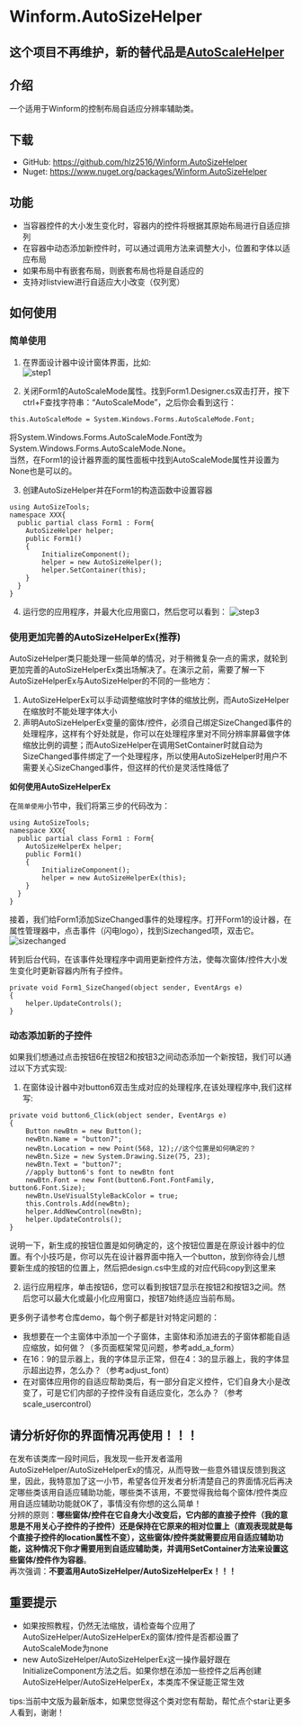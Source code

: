 # Winform.AutoSizeHelper

## 这个项目不再维护，新的替代品是[AutoScaleHelper](https://github.com/hlz2516/AutoScaleHelper)

## 介绍
一个适用于Winform的控制布局自适应分辨率辅助类。  

## 下载
- GitHub: https://github.com/hlz2516/Winform.AutoSizeHelper 
- Nuget:  https://www.nuget.org/packages/Winform.AutoSizeHelper   

## 功能
- 当容器控件的大小发生变化时，容器内的控件将根据其原始布局进行自适应排列
- 在容器中动态添加新控件时，可以通过调用方法来调整大小，位置和字体以适应布局
- 如果布局中有嵌套布局，则嵌套布局也将是自适应的
- 支持对listview进行自适应大小改变（仅列宽）

## 如何使用

### 简单使用

1. 在界面设计器中设计窗体界面，比如:  
![step1](./pictures/step1.png)

2. 关闭Form1的AutoScaleMode属性。找到Form1.Designer.cs双击打开，按下ctrl+F查找字符串：“AutoScaleMode”，之后你会看到这行：
```
this.AutoScaleMode = System.Windows.Forms.AutoScaleMode.Font;
```
将System.Windows.Forms.AutoScaleMode.Font改为System.Windows.Forms.AutoScaleMode.None。  
当然，在Form1的设计器界面的属性面板中找到AutoScaleMode属性并设置为None也是可以的。

3. 创建AutoSizeHelper并在Form1的构造函数中设置容器

```
using AutoSizeTools;
namespace XXX{
  public partial class Form1 : Form{
    AutoSizeHelper helper;
    public Form1()
    {
        InitializeComponent();
        helper = new AutoSizeHelper();
        helper.SetContainer(this);
    }
  }
}
```

4. 运行您的应用程序，并最大化应用窗口，然后您可以看到：
![step3](./pictures/step3.png)


### 使用更加完善的AutoSizeHelperEx(推荐)

AutoSizeHelper类只能处理一些简单的情况，对于稍微复杂一点的需求，就轮到更加完善的AutoSizeHelperEx类出场解决了。在演示之前，需要了解一下AutoSizeHelperEx与AutoSizeHelper的不同的一些地方：  
1. AutoSizeHelperEx可以手动调整缩放时字体的缩放比例，而AutoSizeHelper在缩放时不能处理字体大小
2. 声明AutoSizeHelperEx变量的窗体/控件，必须自己绑定SizeChanged事件的处理程序，这样有个好处就是，你可以在处理程序里对不同分辨率屏幕做字体缩放比例的调整；而AutoSizeHelper在调用SetContainer时就自动为SizeChanged事件绑定了一个处理程序，所以使用AutoSizeHelper时用户不需要关心SizeChanged事件，但这样的代价是灵活性降低了

**如何使用AutoSizeHelperEx**

在`简单使用`小节中，我们将第三步的代码改为：
```
using AutoSizeTools;
namespace XXX{
  public partial class Form1 : Form{
    AutoSizeHelperEx helper;
    public Form1()
    {
        InitializeComponent();
        helper = new AutoSizeHelperEx(this);
    }
  }
}
```
接着，我们给Form1添加SizeChanged事件的处理程序。打开Form1的设计器，在属性管理器中，点击事件（闪电logo），找到Sizechanged项，双击它。
![sizechanged](./pictures/sizechanged.jpg)

转到后台代码，在该事件处理程序中调用更新控件方法，使每次窗体/控件大小发生变化时更新容器内所有子控件。  
```
private void Form1_SizeChanged(object sender, EventArgs e)
{
    helper.UpdateControls();
}
```

### 动态添加新的子控件

如果我们想通过点击按钮6在按钮2和按钮3之间动态添加一个新按钮，我们可以通过以下方式实现:  
1. 在窗体设计器中对button6双击生成对应的处理程序,在该处理程序中,我们这样写:
```
private void button6_Click(object sender, EventArgs e)
{
    Button newBtn = new Button();
    newBtn.Name = "button7";
    newBtn.Location = new Point(568, 12);//这个位置是如何确定的？
    newBtn.Size = new System.Drawing.Size(75, 23);
    newBtn.Text = "button7";
    //apply button6's font to newBtn font
    newBtn.Font = new Font(button6.Font.FontFamily, button6.Font.Size);
    newBtn.UseVisualStyleBackColor = true;
    this.Controls.Add(newBtn);
    helper.AddNewControl(newBtn);
    helper.UpdateControls();
}
```
说明一下，新生成的按钮位置是如何确定的，这个按钮位置是在原设计器中的位置。有个小技巧是，你可以先在设计器界面中拖入一个button，放到你待会儿想要新生成的按钮的位置上，然后把design.cs中生成的对应代码copy到这里来

2. 运行应用程序，单击按钮6，您可以看到按钮7显示在按钮2和按钮3之间。然后您可以最大化或最小化应用窗口，按钮7始终适应当前布局。

更多例子请参考仓库demo，每个例子都是针对特定问题的：
- 我想要在一个主窗体中添加一个子窗体，主窗体和添加进去的子窗体都能自适应缩放，如何做？（多页面框架常见问题，参考add_a_form）
- 在16：9的显示器上，我的字体显示正常，但在4：3的显示器上，我的字体显示超出边界，怎么办？（参考adjust_font）
- 在对窗体应用你的自适应帮助类后，有一部分自定义控件，它们自身大小是改变了，可是它们内部的子控件没有自适应变化，怎么办？（参考scale_usercontrol）

## 请分析好你的界面情况再使用！！！

在发布该类库一段时间后，我发现一些开发者滥用AutoSizeHelper/AutoSizeHelperEx的情况，从而导致一些意外错误反馈到我这里，因此，我特意加了这一小节，希望各位开发者分析清楚自己的界面情况后再决定哪些类该用自适应辅助功能，哪些类不该用，不要觉得我给每个窗体/控件类应用自适应辅助功能就OK了，事情没有你想的这么简单！  
分辨的原则：**哪些窗体/控件在它自身大小改变后，它内部的直接子控件（我的意思是不用关心子控件的子控件）还是保持在它原来的相对位置上（直观表现就是每个直接子控件的location属性不变），这些窗体/控件类就需要应用自适应辅助功能，这种情况下你才需要用到自适应辅助类，并调用SetContainer方法来设置这些窗体/控件作为容器**。  
再次强调：**不要滥用AutoSizeHelper/AutoSizeHelperEx！！！**

## 重要提示
- 如果按照教程，仍然无法缩放，请检查每个应用了AutoSizeHelper/AutoSizeHelperEx的窗体/控件是否都设置了AutoScaleMode为none
- new AutoSizeHelper/AutoSizeHelperEx这一操作最好跟在InitializeComponent方法之后。如果你想在添加一些控件之后再创建AutoSizeHelper/AutoSizeHelperEx，本类库不保证能正常生效

tips:当前中文版为最新版本，如果您觉得这个类对您有帮助，帮忙点个star让更多人看到，谢谢！
